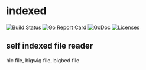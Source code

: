 # indexed
[![Build Status](https://travis-ci.org/nimezhu/indexed.svg?branch=master)](https://travis-ci.org/nimezhu/indexed)
[![Go Report Card](https://goreportcard.com/badge/github.com/nimezhu/indexed)](https://goreportcard.com/report/github.com/nimezhu/indexed)
[![GoDoc](https://godoc.org/github.com/nimezhu/indexed?status.svg)](https://godoc.org/github.com/nimezhu/indexed)
[![Licenses](https://img.shields.io/badge/license-bsd-orange.svg)](https://opensource.org/licenses/BSD-3-Clause)
## self indexed file reader
  hic file, bigwig file, bigbed file
